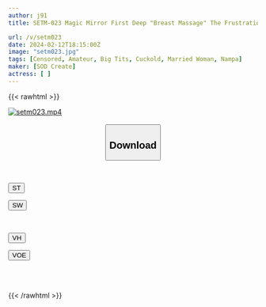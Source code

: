 ```yaml
---
author: j91
title: SETM-023 Magic Mirror First Deep "Breast Massage" The Frustration That I Had Hidden Explodes At The Gentle And Warm Touch Of A Man That I Felt For The First Time In A While! ? Convulsions With Penis Other Than Husband

url: /v/setm023
date: 2024-02-12T18:15:00Z
image: "setm023.jpg"
tags: [Censored, Amateur, Big Tits, Cuckold, Married Woman, Nampa]
maker: [SOD Create]
actress: [ ]
---
```



{{< rawhtml >}}

<div class="video" data-videoid="OgqeVaA0VLfZvYv">
    <a href="javascript:;">
        <img src="/v/setm023/setm023.jpg" width="WIDTH" height="HEIGHT" alt="setm023.mp4" loading="lazy">
    </a>
</div>

<script type="text/javascript" src="https://j91.asia/asset/on-demand-st.js"></script>

<br>
  <link rel="stylesheet" href="https://j91.asia/asset/bs5.css">
  
  <center>
  <button class="btn btn-primary" type="button" data-bs-toggle="collapse" data-bs-target=".multi-collapse" aria-expanded="false" aria-controls="multiCollapseExample1 multiCollapseExample2"><h2>Download</h2></button></center>
</p>
<div class="row">
  <div class="col">
    <div class="collapse multi-collapse" id="multiCollapseExample1">
      <div class="card card-body">
	      	      <br>
<div class="buttons">  
<p><a href="https://streamtape.to/v/OgqeVaA0VLfZvYv" target="_blank"><button class="btn-hover color-3"><i class="fa fa-download"></i> ST</button></a></p>
<p><a href="https://cdnwish.com/g67nptsjnafp" target="_blank"><button class="btn-hover color-2"><i class="fa fa-download"></i> SW</button></a></p></div>
    </div>
  </div>
</div>
  <div class="col">
    <div class="collapse multi-collapse" id="multiCollapseExample2">
      <div class="card card-body">
	      <br>
<div class="buttons">
<p><a href="https://vidhidepro.com/f/r5f7vs2jntra"><button class="btn-hover color-9"><i class="fa fa-download"></i> VH</button></a></p>
<p><a href="https://voe.sx/vug22leg8nmr"><button class="btn-hover color-8"><i class="fa fa-download"></i> VOE</button></a></p></div>
<br><br>
      </div>
    </div>
  </div>
</div>

{{< /rawhtml >}}